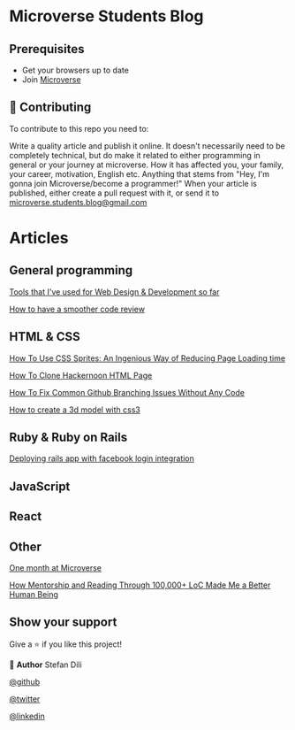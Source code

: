 # Microverse Students Blog 

## Prerequisites

- Get your browsers up to date
- Join [Microverse](https://www.microverse.org)




## 🤝 Contributing

To contribute to this repo you need to:

Write a quality article and publish it online. It doesn't necessarily need to be completely technical, but do make it related to either programming in general or your journey at microverse. How it has affected you, your family, your career, motivation, English etc. Anything that stems from "Hey, I'm gonna join Microverse/become a programmer!"
When your article is published, either create a pull request with it, or send it to microverse.students.blog@gmail.com

# Articles


## General programming

[Tools that I've used for Web Design & Development so far](https://dev.to/juzqrios/tools-that-i-ve-used-for-web-design-development-so-far-2b5j)

[How to have a smoother code review](https://medium.com/@kylelzk/how-to-have-a-smoother-code-review-cabb9c04bdd5)


## HTML & CSS

[How To Use CSS Sprites: An Ingenious Way of Reducing Page Loading time](https://hackernoon.com/how-to-use-css-sprites-an-ingenious-way-of-reducing-page-loading-time-c72u37yk)

[How To Clone Hackernoon HTML Page](https://hackernoon.com/how-to-clone-hackernoon-html-page-2akb325z)

[How To Fix Common Github Branching Issues Without Any Code](https://medium.com/@kylelzk/how-to-fix-common-github-branching-issues-without-any-code-96059f5b820c)

[How to create a 3d model with css3](https://medium.com/@annychuks07/how-to-create-a-3d-art-model-with-css3-555a7f0056ed)

## Ruby & Ruby on Rails

[Deploying rails app with facebook login integration](https://medium.com/@web.markyn/creating-and-deploying-rails-application-with-facebook-login-integration-ceaad1025daf)


## JavaScript



## React



## Other

[One month at Microverse](https://hackernoon.com/one-month-at-microverse-je5d37k1)

[How Mentorship and Reading Through 100,000+ LoC Made Me a Better Human Being](https://hackernoon.com/how-mentorship-and-reading-through-100000-loc-made-me-a-better-human-being-dnx36vl)

## Show your support

Give a ⭐️ if you like this project!

👤 **Author**
Stefan Dili

[@github](https://github.com/dili021)

[@twitter](https://twitter.com/dilistefan)

[@linkedin](https://linkedin.com/in/stefan-dili)
